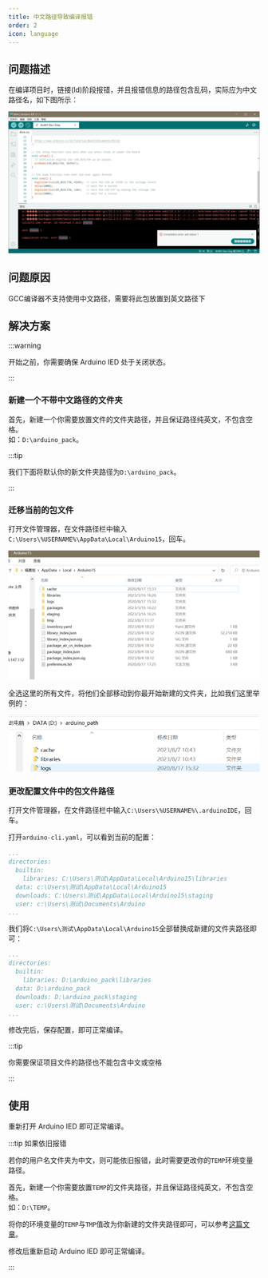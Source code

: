 ```yaml
---
title: 中文路径导致编译报错
order: 2
icon: language
---
```


## 问题描述

在编译项目时，链接(ld)阶段报错，并且报错信息的路径包含乱码，实际应为中文路径名，如下图所示：

![报错信息](img/b7234f940fa8376598890f87814875eb.png)

## 问题原因

GCC编译器不支持使用中文路径，需要将此包放置到英文路径下

## 解决方案

:::warning

开始之前，你需要确保 Arduino IED 处于关闭状态。

:::

### 新建一个不带中文路径的文件夹

首先，新建一个你需要放置文件的文件夹路径，并且保证路径纯英文，不包含空格。  
如：`D:\arduino_pack`。

:::tip

我们下面将默认你的新文件夹路径为`D:\arduino_pack`。

:::

### 迁移当前的包文件

打开文件管理器，在文件路径栏中输入`C:\Users\%USERNAME%\AppData\Local\Arduino15`，回车。

![Arduino15文件夹](img/QQ截图20230807104205(1).png)

全选这里的所有文件，将他们全部移动到你最开始新建的文件夹，比如我们这里举例的：

![移动后](img/QQ截图20230807104451(1).png)

### 更改配置文件中的包文件路径

打开文件管理器，在文件路径栏中输入`C:\Users\%USERNAME%\.arduinoIDE`，回车。

打开`arduino-cli.yaml`，可以看到当前的配置：

```yaml {4-6}
...
directories:
  builtin:
    libraries: C:\Users\测试\AppData\Local\Arduino15\libraries
  data: c:\Users\测试\AppData\Local\Arduino15
  downloads: C:\Users\测试\AppData\Local\Arduino15\staging
  user: c:\Users\测试\Documents\Arduino
...
```

我们将`C:\Users\测试\AppData\Local\Arduino15`全部替换成新建的文件夹路径即可：

```yaml {4-6}
...
directories:
  builtin:
    libraries: D:\arduino_pack\libraries
  data: D:\arduino_pack
  downloads: D:\arduino_pack\staging
  user: c:\Users\测试\Documents\Arduino
...
```

修改完后，保存配置，即可正常编译。

:::tip

你需要保证项目文件的路径也不能包含中文或空格

:::

## 使用

重新打开 Arduino IED 即可正常编译。

:::tip 如果依旧报错

若你的用户名文件夹为中文，则可能依旧报错，此时需要更改你的`TEMP`环境变量路径。

首先，新建一个你需要放置`TEMP`的文件夹路径，并且保证路径纯英文，不包含空格。  
如：`D:\TEMP`。

将你的环境变量的`TEMP`与`TMP`值改为你新建的文件夹路径即可，可以参考[这篇文章](https://zhuanlan.zhihu.com/p/625914310)。

修改后重新启动 Arduino IED 即可正常编译。

:::
